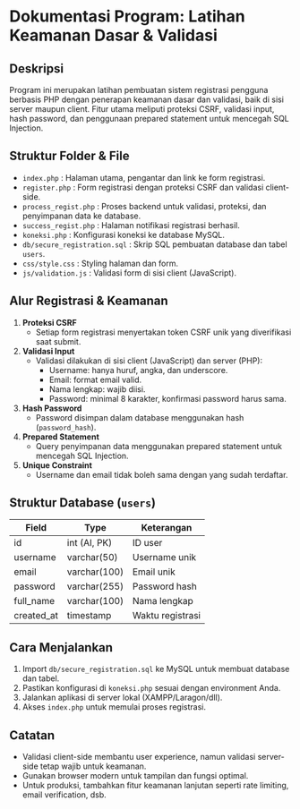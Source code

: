 # Dokumentasi Program: Latihan Keamanan Dasar & Validasi

## Deskripsi
Program ini merupakan latihan pembuatan sistem registrasi pengguna berbasis PHP dengan penerapan keamanan dasar dan validasi, baik di sisi server maupun client. Fitur utama meliputi proteksi CSRF, validasi input, hash password, dan penggunaan prepared statement untuk mencegah SQL Injection.

## Struktur Folder & File
- `index.php` : Halaman utama, pengantar dan link ke form registrasi.
- `register.php` : Form registrasi dengan proteksi CSRF dan validasi client-side.
- `process_regist.php` : Proses backend untuk validasi, proteksi, dan penyimpanan data ke database.
- `success_regist.php` : Halaman notifikasi registrasi berhasil.
- `koneksi.php` : Konfigurasi koneksi ke database MySQL.
- `db/secure_registration.sql` : Skrip SQL pembuatan database dan tabel `users`.
- `css/style.css` : Styling halaman dan form.
- `js/validation.js` : Validasi form di sisi client (JavaScript).

## Alur Registrasi & Keamanan
1. **Proteksi CSRF**
   - Setiap form registrasi menyertakan token CSRF unik yang diverifikasi saat submit.
2. **Validasi Input**
   - Validasi dilakukan di sisi client (JavaScript) dan server (PHP):
     - Username: hanya huruf, angka, dan underscore.
     - Email: format email valid.
     - Nama lengkap: wajib diisi.
     - Password: minimal 8 karakter, konfirmasi password harus sama.
3. **Hash Password**
   - Password disimpan dalam database menggunakan hash (`password_hash`).
4. **Prepared Statement**
   - Query penyimpanan data menggunakan prepared statement untuk mencegah SQL Injection.
5. **Unique Constraint**
   - Username dan email tidak boleh sama dengan yang sudah terdaftar.

## Struktur Database (`users`)
| Field       | Type          | Keterangan         |
|-------------|---------------|--------------------|
| id          | int (AI, PK)  | ID user            |
| username    | varchar(50)   | Username unik      |
| email       | varchar(100)  | Email unik         |
| password    | varchar(255)  | Password hash      |
| full_name   | varchar(100)  | Nama lengkap       |
| created_at  | timestamp     | Waktu registrasi   |

## Cara Menjalankan
1. Import `db/secure_registration.sql` ke MySQL untuk membuat database dan tabel.
2. Pastikan konfigurasi di `koneksi.php` sesuai dengan environment Anda.
3. Jalankan aplikasi di server lokal (XAMPP/Laragon/dll).
4. Akses `index.php` untuk memulai proses registrasi.

## Catatan
- Validasi client-side membantu user experience, namun validasi server-side tetap wajib untuk keamanan.
- Gunakan browser modern untuk tampilan dan fungsi optimal.
- Untuk produksi, tambahkan fitur keamanan lanjutan seperti rate limiting, email verification, dsb.

